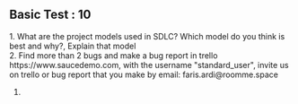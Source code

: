 ## Basic Test : 10

<p align="left">
  1. What are the project models used in SDLC? Which model do you think is best and why?, Explain that model <br>
  2. Find more than 2 bugs and make a bug report in trello https://www.saucedemo.com, with the username "standard_user", invite us on trello or bug report that you make by email: faris.ardi@roomme.space
  
  1.
  
  
</p>
